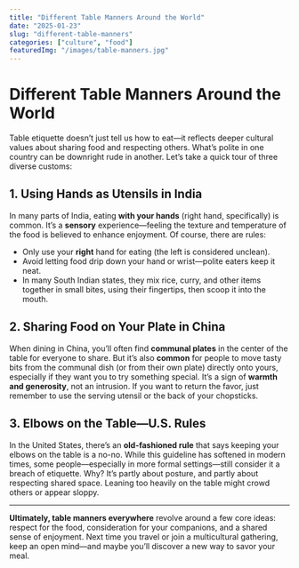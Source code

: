 ```yaml
---
title: "Different Table Manners Around the World"
date: "2025-01-23"
slug: "different-table-manners"
categories: ["culture", "food"]
featuredImg: "/images/table-manners.jpg"
---
```


# Different Table Manners Around the World

Table etiquette doesn’t just tell us how to eat—it reflects deeper cultural values about sharing food and respecting others. What’s polite in one country can be downright rude in another. Let’s take a quick tour of three diverse customs:

## 1. Using Hands as Utensils in India
In many parts of India, eating **with your hands** (right hand, specifically) is common. It’s a **sensory** experience—feeling the texture and temperature of the food is believed to enhance enjoyment. Of course, there are rules: 
- Only use your **right** hand for eating (the left is considered unclean).
- Avoid letting food drip down your hand or wrist—polite eaters keep it neat.
- In many South Indian states, they mix rice, curry, and other items together in small bites, using their fingertips, then scoop it into the mouth.

## 2. Sharing Food on Your Plate in China
When dining in China, you’ll often find **communal plates** in the center of the table for everyone to share. But it’s also **common** for people to move tasty bits from the communal dish (or from their own plate) directly onto yours, especially if they want you to try something special. It’s a sign of **warmth and generosity**, not an intrusion. If you want to return the favor, just remember to use the serving utensil or the back of your chopsticks.

## 3. Elbows on the Table—U.S. Rules
In the United States, there’s an **old-fashioned rule** that says keeping your elbows on the table is a no-no. While this guideline has softened in modern times, some people—especially in more formal settings—still consider it a breach of etiquette. Why? It’s partly about posture, and partly about respecting shared space. Leaning too heavily on the table might crowd others or appear sloppy.

---

**Ultimately, table manners everywhere** revolve around a few core ideas: respect for the food, consideration for your companions, and a shared sense of enjoyment. Next time you travel or join a multicultural gathering, keep an open mind—and maybe you’ll discover a new way to savor your meal.